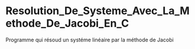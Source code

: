 # Resolution_De_Systeme_Avec_La_Methode_De_Jacobi_En_C
Programme qui résoud un systéme linéaire par la méthode de Jacobi
